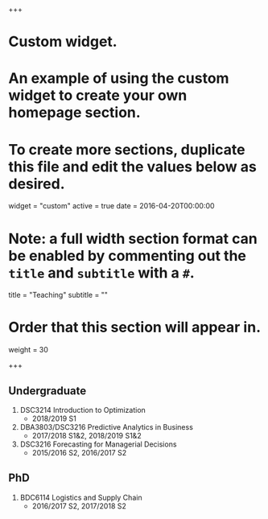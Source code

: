 +++
# Custom widget.
# An example of using the custom widget to create your own homepage section.
# To create more sections, duplicate this file and edit the values below as desired.
widget = "custom"
active = true
date = 2016-04-20T00:00:00

# Note: a full width section format can be enabled by commenting out the `title` and `subtitle` with a `#`.
title = "Teaching"
subtitle = ""

# Order that this section will appear in.
weight = 30

+++

## Undergraduate
1. DSC3214 Introduction to Optimization
	* 2018/2019 S1
2. DBA3803/DSC3216 Predictive Analytics in Business
	* 2017/2018 S1&2, 2018/2019 S1&2
3. DSC3216 Forecasting for Managerial Decisions
	* 2015/2016 S2, 2016/2017 S2

## PhD
1. BDC6114 Logistics and Supply Chain
	* 2016/2017 S2, 2017/2018 S2
